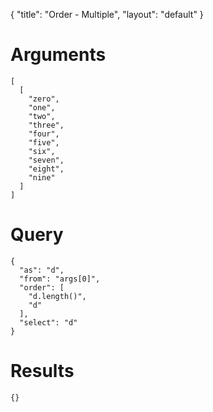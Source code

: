 {
	"title": "Order - Multiple",
	"layout": "default"
}
# Arguments
	[
	  [
	    "zero", 
	    "one", 
	    "two", 
	    "three", 
	    "four", 
	    "five", 
	    "six", 
	    "seven", 
	    "eight", 
	    "nine"
	  ]
	]
# Query
	{
	  "as": "d", 
	  "from": "args[0]", 
	  "order": [
	    "d.length()", 
	    "d"
	  ], 
	  "select": "d"
	}
# Results
	{}
